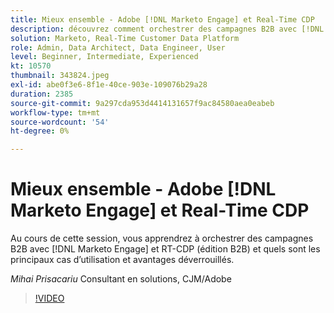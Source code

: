 ```yaml
---
title: Mieux ensemble - Adobe [!DNL Marketo Engage] et Real-Time CDP
description: découvrez comment orchestrer des campagnes B2B avec [!DNL Marketo Engage] et RT-CDP (édition B2B)
solution: Marketo, Real-Time Customer Data Platform
role: Admin, Data Architect, Data Engineer, User
level: Beginner, Intermediate, Experienced
kt: 10570
thumbnail: 343824.jpeg
exl-id: abe0f3e6-8f1e-40ce-903e-109076b29a28
duration: 2385
source-git-commit: 9a297cda953d4414131657f9ac84580aea0eabeb
workflow-type: tm+mt
source-wordcount: '54'
ht-degree: 0%

---
```


# Mieux ensemble - Adobe [!DNL Marketo Engage] et Real-Time CDP

Au cours de cette session, vous apprendrez à orchestrer des campagnes B2B avec [!DNL Marketo Engage] et RT-CDP (édition B2B) et quels sont les principaux cas d’utilisation et avantages déverrouillés.

*Mihai Prisacariu* Consultant en solutions, CJM/Adobe

>[!VIDEO](https://video.tv.adobe.com/v/343824/?quality=12&learn=on)
